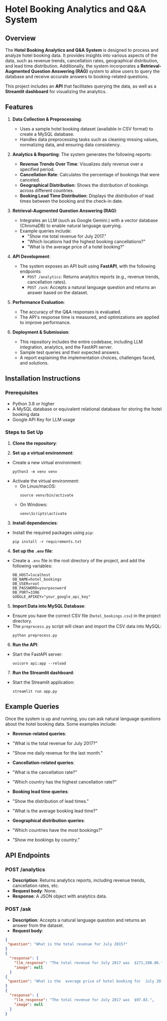 # Hotel Booking Analytics and Q&A System

## Overview
The **Hotel Booking Analytics and Q&A System** is designed to process and analyze hotel booking data. It provides insights into various aspects of the data, such as revenue trends, cancellation rates, geographical distribution, and lead time distribution. Additionally, the system incorporates a **Retrieval-Augmented Question Answering (RAG)** system to allow users to query the database and receive accurate answers to booking-related questions.

This project includes an **API** that facilitates querying the data, as well as a **Streamlit dashboard** for visualizing the analytics.

## Features
1. **Data Collection & Preprocessing**:
   - Uses a sample hotel booking dataset (available in CSV format) to create a MySQL database.
   - Handles data preprocessing tasks such as cleaning missing values, normalizing data, and ensuring data consistency.

2. **Analytics & Reporting**:
   The system generates the following reports:
   - **Revenue Trends Over Time**: Visualizes daily revenue over a specified period.
   - **Cancellation Rate**: Calculates the percentage of bookings that were canceled.
   - **Geographical Distribution**: Shows the distribution of bookings across different countries.
   - **Booking Lead Time Distribution**: Displays the distribution of lead times between the booking and the check-in date.

3. **Retrieval-Augmented Question Answering (RAG)**:
   - Integrates an LLM (such as Google Gemini.) with a vector database (ChromaDB) to enable natural language querying.
   - Example queries include:
     - "Show me total revenue for July 2017."
     - "Which locations had the highest booking cancellations?"
     - "What is the average price of a hotel booking?"

4. **API Development**:
   - The system exposes an API built using **FastAPI**, with the following endpoints:
     - `POST /analytics`: Returns analytics reports (e.g., revenue trends, cancellation rates).
     - `POST /ask`: Accepts a natural language question and returns an answer based on the dataset.

5. **Performance Evaluation**:
   - The accuracy of the Q&A responses is evaluated.
   - The API's response time is measured, and optimizations are applied to improve performance.

6. **Deployment & Submission**:
   - This repository includes the entire codebase, including LLM integration, analytics, and the FastAPI server.
   - Sample test queries and their expected answers.
   - A report explaining the implementation choices, challenges faced, and solutions.

## Installation Instructions

### Prerequisites
- Python 3.8 or higher
- A MySQL database or equivalent relational database for storing the hotel booking data
- Google API Key for LLM usage

### Steps to Set Up

1. **Clone the repository**:

2. **Set up a virtual environment**:
- Create a new virtual environment:
  ```
  python3 -m venv venv
  ```
- Activate the virtual environment:
  - On Linux/macOS:
    ```
    source venv/bin/activate
    ```
  - On Windows:
    ```
    venv\Scripts\activate
    ```

3. **Install dependencies**:
- Install the required packages using `pip`:
  ```
  pip install -r requirements.txt
  ```

4. **Set up the `.env` file**:
- Create a `.env` file in the root directory of the project, and add the following variables:
  ```
  DB_HOST=localhost
  DB_NAME=hotel_bookings
  DB_USER=root
  DB_PASSWORD=yourpassword
  DB_PORT=3306
  GOOGLE_APIKEY="your_google_api_key"
  ```

5. **Import Data into MySQL Database**:
- Ensure you have the correct CSV file (`hotel_bookings.csv`) in the project directory.
- The `preprocess.py` script will clean and import the CSV data into MySQL:
  ```
  python preprocess.py
  ```

6. **Run the API**:
- Start the FastAPI server:
  ```
  uvicorn api:app --reload
  ```

7. **Run the Streamlit dashboard**:
- Start the Streamlit application:
  ```
  streamlit run app.py
  ```

## Example Queries

Once the system is up and running, you can ask natural language questions about the hotel booking data. Some examples include:

- **Revenue-related queries**:
- "What is the total revenue for July 2017?"
- "Show me daily revenue for the last month."

- **Cancellation-related queries**:
- "What is the cancellation rate?"
- "Which country has the highest cancellation rate?"

- **Booking lead time queries**:
- "Show the distribution of lead times."
- "What is the average booking lead time?"

- **Geographical distribution queries**:
- "Which countries have the most bookings?"
- "Show me bookings by country."

## API Endpoints

### POST /analytics
- **Description**: Returns analytics reports, including revenue trends, cancellation rates, etc.
- **Request body**: None.
- **Response**: A JSON object with analytics data.

### POST /ask
- **Description**: Accepts a natural language question and returns an answer from the dataset.
- **Request body**:
```json
{
 "question": "What is the total revenue for July 2015?"
}
{
  "response": {
    "llm_response": "The total revenue for July 2017 was  $271,588.06.",
    "image": null
  }
{
 "question": "What is the  average price of hotel booking for  July 2015?"
}
{
  "response": {
    "llm_response": "The total revenue for July 2017 was  $97.83.",
    "image": null
  }
}

